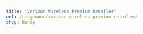 ```yaml
---
title: "Verizon Wireless Premium Retailer"
url: /ridgewood/verizon-wireless-premium-retailer/
shop: Handy
---
```

